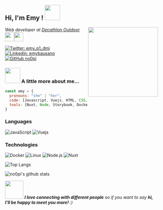 
<h2> Hi, I'm Emy ! <img src="https://media.giphy.com/media/mGcNjsfWAjY5AEZNw6/giphy.gif" width="50"></h2>
<img align='right' src="https://media.giphy.com/media/ieyl9zmCjO4b4t6qoY/giphy.gif" width="230">
<p><em>Web developer at <a href="https://www.decathlon-outdoor.com/fr-fr">Decathlon Outdoor</a><img src="https://media.giphy.com/media/fYSnHlufseco8Fh93Z/giphy.gif" width="30"><img src="https://media.giphy.com/media/WUlplcMpOCEmTGBtBW/giphy.gif" width="30"> 
</em></p>

[![Twitter: emy_p1_dmi](https://img.shields.io/twitter/follow/emy_p1_dmi?style=social)](https://twitter.com/emy_p1_dmi)
[![Linkedin: emybausano](https://img.shields.io/badge/-emy_bausano-blue?style=flat-square&logo=Linkedin&logoColor=white&link=https://www.linkedin.com/in/emy-bausano/)](https://www.linkedin.com/in/emy-bausano/)
[![GitHub no0pi](https://img.shields.io/github/followers/no0pi?label=follow&style=social)](https://github.com/no0pi)


### <img src="https://media.giphy.com/media/VgCDAzcKvsR6OM0uWg/giphy.gif" width="50"> A little more about me...  

```javascript
const emy = {
  pronouns: "she" | "her",
  code: [Javascript, Vuejs, HTML, CSS, PHP],
  tools: [Nuxt, Node, Storybook, Docker],
}
```

### Languages

![JavaScript](https://img.shields.io/badge/-JavaScript-000?&logo=JavaScript)
![Vuejs](https://img.shields.io/badge/-Vuejs-000?&logo=Vuejs)

### Technologies

![Docker](https://img.shields.io/badge/-Docker-000?&logo=Docker)
![Linux](https://img.shields.io/badge/-Linux-000?&logo=Linux)
![Node.js](https://img.shields.io/badge/-Node.js-000?&logo=node.js)
![Nuxt](https://img.shields.io/badge/-Nuxt-000?&logo=Nuxt)

![Top Langs](https://github-readme-stats.vercel.app/api/top-langs/?username=no0pi&layout=compact&hide=css,html)

![no0pi's github stats](https://github-readme-stats.vercel.app/api?username=no0pi&count_private=true&show_icons=true&theme=onedark)


<img src="https://media.giphy.com/media/LnQjpWaON8nhr21vNW/giphy.gif" width="60"> <em><b>I love connecting with different people</b> so if you want to say <b>hi, I'll be happy to meet you more!</b> :)</em>
